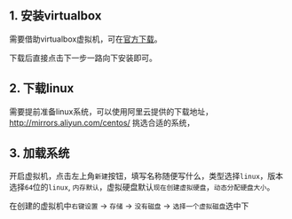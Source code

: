 ## 1. 安装virtualbox

需要借助virtualbox虚拟机，可在[官方下载](https://www.virtualbox.org/)。

下载后直接点击下一步一路向下安装即可。

## 2. 下载linux

需要提前准备linux系统，可以使用阿里云提供的下载地址，http://mirrors.aliyun.com/centos/ 挑选合适的系统，

## 3. 加载系统

开启虚拟机，点击左上角```新建```按钮，填写名称随便写什么，类型选择```linux```，版本选择```64```位的```linux```, ```内存默认```，虚拟硬盘默认```现在创建虚拟硬盘```，```动态分配硬盘大小```。

在创建的虚拟机中```右键设置``` -> ```存储``` -> ```没有磁盘``` -> ```选择一个虚拟磁盘```选中下